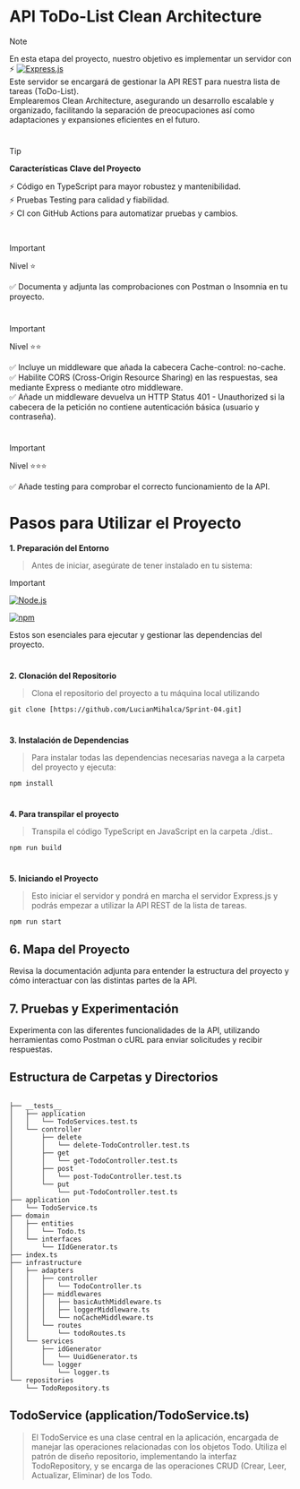 # API ToDo-List Clean Architecture

> [!NOTE]
> En esta etapa del proyecto, nuestro objetivo es implementar un servidor con <br> ⚡️
> [![Express.js](https://img.shields.io/badge/-Expressjs-black?style=flat&logo=express)](https://expressjs.com/)<br>
> Este servidor se encargará de gestionar la API REST para nuestra lista de tareas (ToDo-List).<br>
> Emplearemos Clean Architecture, asegurando un desarrollo escalable y organizado, facilitando la separación de preocupaciones así como adaptaciones y expansiones eficientes en el futuro.

#

> [!TIP]
>
> **Características Clave del Proyecto**
>
> ⚡️ Código en TypeScript para mayor robustez y mantenibilidad.<br>
> ⚡️ Pruebas Testing para calidad y fiabilidad.<br>
> ⚡️ CI con GitHub Actions para automatizar pruebas y cambios.

#

> [!IMPORTANT]
> Nivel ⭐️
>
> ✅ Documenta y adjunta las comprobaciones con Postman o Insomnia en tu proyecto.

#

> [!IMPORTANT]
> Nivel ⭐️⭐️
>
> ✅ Incluye un middleware que añada la cabecera Cache-control: no-cache.<br>
> ✅ Habilite CORS (Cross-Origin Resource Sharing) en las respuestas, sea mediante Express o mediante otro middleware.<br>
> ✅ Añade un middleware devuelva un HTTP Status 401 - Unauthorized si la cabecera de la petición no contiene autenticación básica (usuario y contraseña).

#

> [!IMPORTANT]
> Nivel ⭐️⭐️⭐️
>
> ✅ Añade testing para comprobar el correcto funcionamiento de la API.

#

# Pasos para Utilizar el Proyecto

**1. Preparación del Entorno**

> Antes de iniciar, asegúrate de tener instalado en tu sistema:<br>

> [!IMPORTANT]
>
> [![Node.js](https://img.shields.io/badge/-Nodejs-black?style=flat&logo=Node.js)](https://nodejs.org/)
>
> [![npm](https://img.shields.io/badge/npm-CB3837?style=flat&logo=npm&logoColor=white)](https://www.npmjs.com/)

Estos son esenciales para ejecutar y gestionar las dependencias del proyecto.

#

**2. Clonación del Repositorio**

> Clona el repositorio del proyecto a tu máquina local utilizando

```
git clone [https://github.com/LucianMihalca/Sprint-04.git]
```

#

**3. Instalación de Dependencias**

> Para instalar todas las dependencias necesarias navega a la carpeta del proyecto y ejecuta:

```
npm install
```

#

**4. Para transpilar el proyecto**

> Transpila el código TypeScript en JavaScript en la carpeta ./dist..

```
npm run build
```

#

**5. Iniciando el Proyecto**

> Esto iniciar el servidor y pondrá en marcha el servidor Express.js y podrás empezar a utilizar la API REST de la lista de tareas.

```
npm run start
```

## 6. Mapa del Proyecto

Revisa la documentación adjunta para entender la estructura del proyecto y cómo interactuar con las distintas partes de la API.

## 7. Pruebas y Experimentación

Experimenta con las diferentes funcionalidades de la API, utilizando herramientas como Postman o cURL para enviar solicitudes y recibir respuestas.

## Estructura de Carpetas y Directorios

```

├── __tests__
│   ├── application
│   │   └── TodoServices.test.ts
│   └── controller
│       ├── delete
│       │   └── delete-TodoController.test.ts
│       ├── get
│       │   └── get-TodoController.test.ts
│       ├── post
│       │   └── post-TodoController.test.ts
│       └── put
│           └── put-TodoController.test.ts
├── application
│   └── TodoService.ts
├── domain
│   ├── entities
│   │   └── Todo.ts
│   └── interfaces
│       └── IIdGenerator.ts
├── index.ts
├── infrastructure
│   ├── adapters
│   │   ├── controller
│   │   │   └── TodoController.ts
│   │   ├── middlewares
│   │   │   ├── basicAuthMiddleware.ts
│   │   │   ├── loggerMiddleware.ts
│   │   │   └── noCacheMiddleware.ts
│   │   └── routes
│   │       └── todoRoutes.ts
│   └── services
│       ├── idGenerator
│       │   └── UuidGenerator.ts
│       └── logger
│           └── logger.ts
└── repositories
    └── TodoRepository.ts

```

## TodoService (application/TodoService.ts)

> El TodoService es una clase central en la aplicación, encargada de manejar las operaciones relacionadas con los objetos Todo.
> Utiliza el patrón de diseño repositorio, implementando la interfaz TodoRepository, y se encarga de las operaciones CRUD (Crear, Leer, Actualizar, Eliminar) de los Todo.
